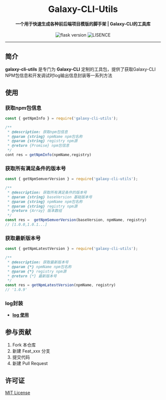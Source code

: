 <h1 align="center">
  <br>
  Galaxy-CLI-Utils
</h1>
<h4 align="center">一个用于快速生成各种前后端项目模版的脚手架 | Galaxy-CLI的工具库</h4>

<p align="center">
  <img src="https://img.shields.io/badge/Node-12.0.0-green" alt="flask version" data-canonical-src="https://img.shields.io/badge/Node-12.0.0-green" style="max-width:100%;">
  <img src="https://img.shields.io/badge/license-MIT-lightgrey" alt="LISENCE" data-canonical-src="https://img.shields.io/badge/license-MIT-lightgrey" style="max-width:100%;">
</p>

* * *

## 简介

 **galaxy-cli-utils** 是专门为 **Galaxy-CLI** 定制的工具包，提供了获取Galaxy-CLI NPM包信息和开发调试时log输出信息封装等一系列方法
## 使用

###  获取npm包信息
```javascript
const { getNpmInfo } = require('galaxy-cli-utils');

/**
 * @description: 获取npm包信息
 * @param {string} npmName npm包名称
 * @param {string} registry npm源
 * @return {Promise} npm包信息
 */
cont res = getNpmInfo(npmName,registry)
```

### 获取所有满足条件的版本号
```javascript
const { getNpmSemverVersion } = require('galaxy-cli-utils');

/**
 * @description: 获取所有满足条件的版本号
 * @param {string} baseVersion 基础版本号
 * @param {string} npmName npm包名称
 * @param {string} registry npm源
 * @return {Array} 版本数组
 */
const res =  getNpmSemverVersion(baseVersion, npmName, registry)
// [1.0.0,1.0.1...]
```

### 获取最新版本号
```javascript
const { getNpmLatestVersion } = require('galaxy-cli-utils');

/**
 * @description: 获取最新版本号
 * @param {*} npmName npm包名称
 * @param {*} registry npm源
 * @return {*} 最新版本号
 */
const res = getNpmLatestVersion(npmName, registry)
// '1.0.9'
```

### log封装

* [__log 使用__](./utils/log.js)

## 参与贡献

1.  Fork 本仓库
2.  新建 Feat_xxx 分支
3.  提交代码
4.  新建 Pull Request  

## 许可证

[MIT License](https://github.com/sankeyangshu/galaxy-cli/blob/master/LICENSE)
